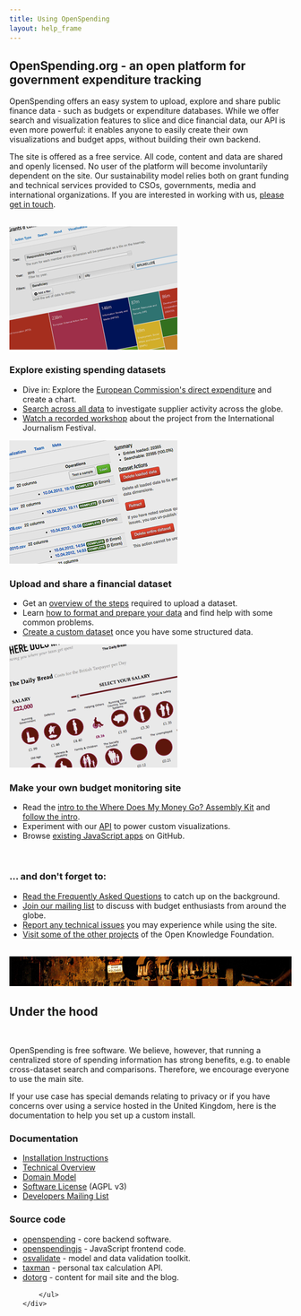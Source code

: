 ```yaml
---
title: Using OpenSpending
layout: help_frame
---
```


<h2>OpenSpending.org - an open platform for government expenditure tracking</h2>
<div class="row">
    <div class="span6">
        <p>
            OpenSpending offers an easy system to upload, explore and 
            share public finance data - such as budgets or expenditure 
            databases.
            While we offer search and visualization features to slice 
            and dice financial data, our API is even more powerful: it 
            enables anyone to easily create their own visualizations and budget
            apps, without building their own backend.
        </p>
    </div>
    <div class="span6">
        <p>
            The site is offered as a free service. All code, content and 
            data are shared and openly licensed. No user of the platform will
            become involuntarily dependent on the site. Our sustainability model
            relies both on grant funding and technical services provided to 
            CSOs, governments, media and international organizations. If 
            you are interested in working with us, 
            <a href="/about/contact.html">please get in touch</a>.
        </p>
    </div>
</div>
<br/>
<div class="row">
    <div class="span4">
        <img src="images/browse_teaser.png" />
        <h3>Explore existing spending datasets</h3>
        <ul>
            <li>Dive in: Explore the <a href="http://openspending.org/eu-commission-fts/views/new"> European Commission's direct expenditure</a> and create a chart.</li>
            <li><a href="http://opendatalabs.org/spendbrowser">Search across all data</a> to 
            investigate supplier activity across the globe.</li>
            <li><a href="http://webtv.journalismfestival.com/doc/1311/raccontare-la-spesa-pubblica.htm">Watch a recorded workshop</a> about the project from 
            the International Journalism Festival.</li>
        </ul>
    </div>
    <div class="span4">
        <img src="images/upload_teaser.png" />
        <h3>Upload and share a financial dataset</h3>
        <ul>
            <li>Get an <a href="data-loading.html">overview of the steps</a> 
                required to upload a dataset.</li>
            <li>Learn <a href="data-cleansing.html">how to format and prepare
                your data</a> and find help with some common problems.</li>
            <li><a href="/datasets/new">Create a custom dataset</a> once you 
                have some structured data.</li>
        </ul>
    </div>
    <div class="span4">
        <img src="images/kit_teaser.png" />
        <h3>Make your own budget monitoring site</h3>
        <ul>
            <li>Read the <a href="/blog/2012/02/16/thekit.html">intro to the Where Does My Money Go? Assembly Kit</a> and <a href="https://github.com/openspending/wheredoesmymoneygo.org/blob/master/README.rst">follow the intro</a>.</li>
            <li>Experiment with our <a href="api.html">API</a> to power custom visualizations.</li>
            <li>Browse <a href="http://github.com/openspending/openspendingjs">existing JavaScript apps</a> on GitHub.</li>
        </ul>
    </div>
</div>
<br/>
<div class="row">
    <div class="span4">
        <h3>... and don't forget to:</h3>
    </div>
    <div class="span8">
        <ul>
            <li><a href="/about/faq.html">Read the Frequently Asked Questions</a> to catch up on the 
                background.</li>
            <li><a href="http://lists.okfn.org/mailman/listinfo/openspending">Join our mailing list</a>
                to discuss with budget enthusiasts from around the globe.</li>
            <li><a href="https://github.com/openspending/openspending/issues">Report any technical issues</a> you may experience while using the 
                site.</li>
            <li><a href="http://okfn.org/projects/">Visit some of the other projects</a>
                of the Open Knowledge Foundation.</li>
        </ul>
    </div>
</div>

<br />
<div class="top-image">
    <!--
    http://www.flickr.com/photos/kenyee/18784775/sizes/o/in/photostream/
    -->
    <img src="images/engine.png" />
    <h2>Under the hood</h2>
</div>
<br />

<div class="row">
    <div class="span4">
        <p>
            OpenSpending is free software. We believe, however, that
            running a centralized store of spending information has strong
            benefits, e.g. to enable cross-dataset search and comparisons. 
            Therefore, we encourage everyone to use the main site.
        </p>
        <p>
            If your use case has special demands relating to privacy or if 
            you have concerns over using a service hosted in the United
            Kingdom, here is the documentation to help you set up 
            a custom install.
        </p>
    </div>
    <div class="span4">
        <h3>Documentation</h3>
        <ul>
            <li><a href="http://docs.openspending.org/en/latest/install.html">Installation Instructions</a></li>
            <li><a href="http://docs.openspending.org/en/latest/model/design.html">Technical Overview</a></li>
            <li><a href="http://docs.openspending.org/en/latest/model/objects.html">Domain Model</a></li>
            <li><a href="https://github.com/openspending/openspending/blob/master/LICENSE.txt">Software License</a> (AGPL v3)</li>
            <li><a href="http://lists.okfn.org/mailman/listinfo/openspending-dev">Developers Mailing List</a></li>
        </ul>
    </div>
    <div class="span4">
        <h3>Source code</h3>
        <ul>
            <li><a href="https://github.com/openspending/openspending">openspending</a> - core backend software.</li>
            <li><a href="https://github.com/openspending/openspendingjs">openspendingjs</a> - JavaScript frontend code.</li>
            <li><a href="https://github.com/openspending/osvalidate">osvalidate</a> - model and data validation toolkit.</li>
            <li><a href="https://github.com/openspending/taxman">taxman</a> - personal tax calculation API.</li>
            <li><a href="https://github.com/openspending/dotorg">dotorg</a> - content for mail site and the blog.</li>

        </ul>
    </div>
</div>
